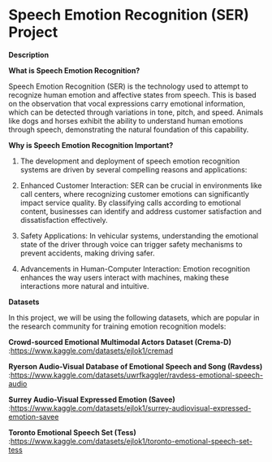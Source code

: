 # Speech Emotion Recognition (SER) Project

**Description**


**What is Speech Emotion Recognition?**

Speech Emotion Recognition (SER) is the technology used to attempt to recognize human emotion and affective states from speech. This is based on the observation that vocal expressions carry emotional information, which can be detected through variations in tone, pitch, and speed. Animals like dogs and horses exhibit the ability to understand human emotions through speech, demonstrating the natural foundation of this capability.

**Why is Speech Emotion Recognition Important?**

1. The development and deployment of speech emotion recognition systems are driven by several compelling reasons and applications:

2. Enhanced Customer Interaction: SER can be crucial in environments like call centers, where recognizing customer emotions can significantly impact service quality. By classifying calls according to emotional content, businesses can identify and address customer satisfaction and dissatisfaction effectively.

3. Safety Applications: In vehicular systems, understanding the emotional state of the driver through voice can trigger safety mechanisms to prevent accidents, making driving safer.

4. Advancements in Human-Computer Interaction: Emotion recognition enhances the way users interact with machines, making these interactions more natural and intuitive.

**Datasets**

In this project, we will be using the following datasets, which are popular in the research community for training emotion recognition models:

**Crowd-sourced Emotional Multimodal Actors Dataset (Crema-D)** :https://www.kaggle.com/datasets/ejlok1/cremad

**Ryerson Audio-Visual Database of Emotional Speech and Song (Ravdess)** :https://www.kaggle.com/datasets/uwrfkaggler/ravdess-emotional-speech-audio

**Surrey Audio-Visual Expressed Emotion (Savee)** :https://www.kaggle.com/datasets/ejlok1/surrey-audiovisual-expressed-emotion-savee

**Toronto Emotional Speech Set (Tess)** :https://www.kaggle.com/datasets/ejlok1/toronto-emotional-speech-set-tess
